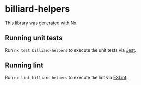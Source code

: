 # billiard-helpers

This library was generated with [Nx](https://nx.dev).


## Running unit tests

Run `nx test billiard-helpers` to execute the unit tests via [Jest](https://jestjs.io).


## Running lint

Run `nx lint billiard-helpers` to execute the lint via [ESLint](https://eslint.org/).

